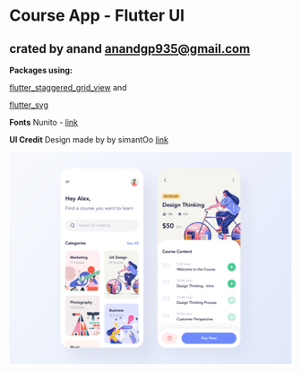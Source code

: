# Course App - Flutter UI

## crated by anand anandgp935@gmail.com

**Packages using:**

[flutter_staggered_grid_view](https://pub.dev/packages/flutter_staggered_grid_view) and 

[flutter_svg](https://pub.dev/packages/flutter_svg)

**Fonts**
Nunito - [link](https://fonts.google.com/specimen/Nunito?query=nunit)

**UI Credit**
Design made by by simantOo [link](https://www.uplabs.com/posts/course-app-free)


![Course Flutter App UI](/course_app.png)
